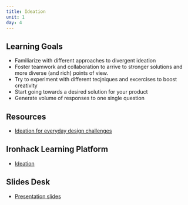 ```yaml
---
title: Ideation
unit: 1
day: 4
---
```


Learning Goals
--------------

- Familiarize with different approaches to divergent ideation
- Foster teamwork and collaboration to arrive to stronger solutions and more diverse (and rich) points of view.
- Try to experiment with different tecjniques and excercises to boost creativity
- Start going towards a desired solution for your product
- Generate volume of responses to one single question

Resources
---------
- [Ideation for everyday design challenges](https://www.nngroup.com/articles/ux-ideation/)


Ironhack Learning Platform
--------------------------
- [Ideation](http://learn.ironhack.com/#/learning_unit/7023)


Slides Desk
-----------
- [Presentation slides](https://docs.google.com/presentation/d/1Vxe15YgI3kMOo_kVCiPV5FFTflxl7LfxWpPJ9Thmufc/view)
